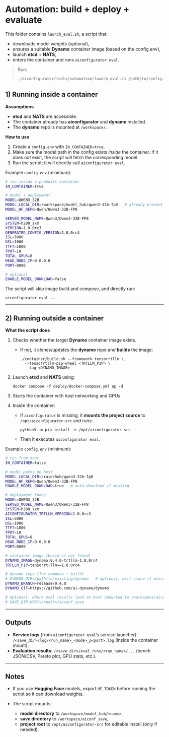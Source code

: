 
# Automation: build + deploy + evaluate

This folder contains `launch_eval.sh`, a script that:

* downloads model weights (optional),
* ensures a suitable **Dynamo** container image (based on the config.env),
* launch **etcd** + **NATS**,
* enters the container and runs `aiconfigurator eval`.

> Run:
>
> ```bash
> ./aiconfigurator/tools/automation/launch_eval.sh /path/to/config.env
> ```

## 1) Running **inside** a container

**Assumptions**

* **etcd** and **NATS** are accessible.
* The container already has **aiconfigurator** and **dynamo** installed.
* The **dynamo** repo is mounted at `/workspace/`.

**How to use**

1. Create a `config.env` with `IN_CONTAINER=true`.
2. Make sure the model path in the config exists *inside* the container. If it does not exist, the script will fetch the corresponding model.
3. Run the script; it will directly call `aiconfigurator eval`.

Example `config.env` (minimum):

```bash
# run inside a prebuilt container
IN_CONTAINER=true

# model + deployment
MODEL=QWEN3_32B
MODEL_LOCAL_DIR=/workspace/model_hub/qwen3-32b-fp8   # already present in the container
MODEL_HF_REPO=Qwen/Qwen3-32B-FP8

SERVED_MODEL_NAME=Qwen3/Qwen3-32B-FP8
SYSTEM=h200_sxm
VERSION=1.0.0rc3
GENERATED_CONFIG_VERSION=1.0.0rc4
ISL=5000
OSL=1000
TTFT=1000
TPOT=10
TOTAL_GPUS=8
HEAD_NODE_IP=0.0.0.0
PORT=8000

# optional
ENABLE_MODEL_DOWNLOAD=false
```

The script will skip image build and compose, and directly run:

```
aiconfigurator eval ...
```

---

## 2) Running **outside** a container

**What the script does**

1. Checks whether the target **Dynamo** container image exists.

   * If not, it clones/updates the **dynamo** repo and **builds** the image:

     ```
     ./container/build.sh --framework tensorrtllm \
       --tensorrtllm-pip-wheel <TRTLLM_PIP> \
       --tag <DYNAMO_IMAGE>
     ```
2. Launch **etcd** and **NATS** using:

   ```
   docker compose -f deploy/docker-compose.yml up -d
   ```

3. Starts the container with host networking and GPUs.
4. Inside the container:

   * If `aiconfigurator` is missing, it **mounts the project source** to `/opt/aiconfigurator-src` and runs:

     ```
     python3 -m pip install -e /opt/aiconfigurator-src
     ```
   * Then it executes `aiconfigurator eval`.

Example `config.env` (minimum):

```bash
# run from host
IN_CONTAINER=false

# model paths on host
MODEL_LOCAL_DIR=/raid/hub/qwen3-32b-fp8
MODEL_HF_REPO=Qwen/Qwen3-32B-FP8
ENABLE_MODEL_DOWNLOAD=true   # auto-download if missing

# deployment knobs
MODEL=QWEN3_32B
SERVED_MODEL_NAME=Qwen3/Qwen3-32B-FP8
SYSTEM=h200_sxm
AICONFIGURATOR_TRTLLM_VERSION=1.0.0rc3
ISL=5000
OSL=1000
TTFT=1000
TPOT=10
TOTAL_GPUS=8
HEAD_NODE_IP=0.0.0.0
PORT=8000

# container image (build if not found)
DYNAMO_IMAGE=dynamo:0.4.0-trtllm-1.0.0rc4
TRTLLM_PIP=tensorrt-llm==1.0.0rc4

# dynamo repo (for compose + build)
# DYNAMO_DIR=/path/to/existing/dynamo   # optional; will clone if missing
DYNAMO_BRANCH=release/0.4.0
DYNAMO_GIT=https://github.com/ai-dynamo/dynamo

# optional: where eval results land on host (mounted to /workspace/aiconf_save)
# SAVE_DIR_HOST=/<path>/aiconf_save
```

---

## Outputs

* **Service logs** (from `aiconfigurator eval`’s service launcher):
  `/<save_dir>/log/<run_name>_<mode>_p<port>.log` (inside the container mount).
* **Evaluation results**:
  `/<save_dir>/eval_runs/<run_name>/...` (bench JSON/CSV, Pareto plot, GPU stats, etc.).

---

## Notes

* If you use **Hugging Face** models, export `HF_TOKEN` before running the script so it can download weights.
* The script mounts:

  * **model directory** to `/workspace/model_hub/<name>`,
  * **save directory** to `/workspace/aiconf_save`,
  * **project root** to `/opt/aiconfigurator-src` for editable install (only if needed).
